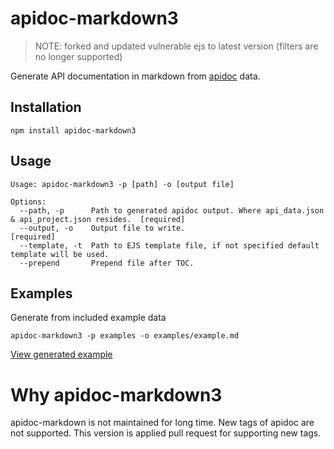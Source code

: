 # apidoc-markdown3

>NOTE: forked and updated vulnerable ejs to latest version (filters are no longer supported)

Generate API documentation in markdown from [apidoc](https://github.com/apidoc/apidoc) data.

## Installation

	npm install apidoc-markdown3

## Usage

	Usage: apidoc-markdown3 -p [path] -o [output file]

	Options:
	  --path, -p      Path to generated apidoc output. Where api_data.json & api_project.json resides.  [required]
	  --output, -o    Output file to write.                                                             [required]
	  --template, -t  Path to EJS template file, if not specified default template will be used.
	  --prepend       Prepend file after TOC.

## Examples

Generate from included example data

	apidoc-markdown3 -p examples -o examples/example.md


[View generated example](https://github.com/softdevstory/node-apidoc-markdown/blob/master/examples/example.md)

# Why apidoc-markdown3

apidoc-markdown is not maintained for long time. New tags of apidoc are not supported. This version is applied pull request for supporting new tags.
